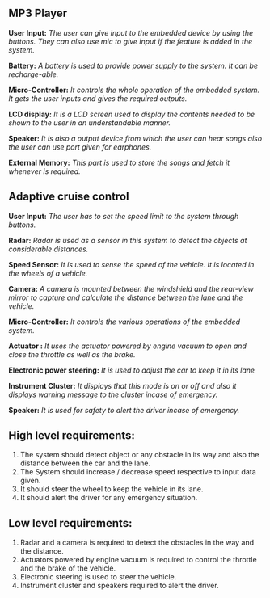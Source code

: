 ﻿
## MP3 Player

**User Input:** *The user can give input to the embedded device by using the buttons. They can also use mic to give input if the feature is added in the system.* 

**Battery:** *A battery is used to provide power supply to the system. It can be recharge-able.* 

**Micro-Controller:** *It controls the whole operation of the embedded system. It gets the user inputs and gives the required outputs.* 

**LCD display:** *It is a LCD screen used to display the contents needed to be shown to the user in an understandable manner.*

**Speaker:** *It is also a output device from which the user can hear songs also the user can use port given for earphones.*

**External Memory:** *This part is used to store the songs and fetch it whenever is required.*




## Adaptive cruise control

**User Input:** *The user has to set the speed limit to the system through buttons.* 

**Radar:** *Radar is used as a sensor in this system to detect the objects at considerable distances.*

**Speed Sensor:** *It is used to sense the speed of the vehicle. It is located in the wheels of a vehicle.* 

**Camera:**  *A camera is mounted between the windshield and the rear-view mirror to capture and calculate the distance between the lane and the vehicle.* 

**Micro-Controller:** *It controls the various operations of the embedded system.*  

**Actuator :** *It uses the actuator powered by engine vacuum to open and close the throttle as well as the brake.* 

**Electronic power steering:** *It is used to adjust the car to keep it in its lane* 

**Instrument Cluster:** *It displays that this mode is on or off and also it displays warning message to the cluster incase of emergency.* 

**Speaker:** *It is used for safety to alert the driver incase of emergency.*



## High level requirements:

 1. The system should detect object or any obstacle in its way and also the distance between the car and the lane.
 2. The System should increase / decrease speed respective to input data given.
 3. It should steer the wheel to keep the vehicle in its lane.
 4. It should alert the driver for any emergency situation.
 
## Low level requirements:
 
 1. Radar and a camera is required to detect the obstacles in the way and the distance.
 2. Actuators powered by engine vacuum is required to control the throttle and the brake of the vehicle.
 3. Electronic steering is used to steer the vehicle.
 4. Instrument cluster and speakers required to alert the driver.

 


 
